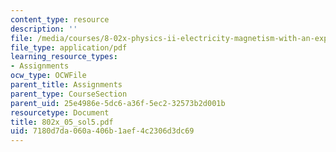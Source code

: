 ```yaml
---
content_type: resource
description: ''
file: /media/courses/8-02x-physics-ii-electricity-magnetism-with-an-experimental-focus-spring-2005/7180d7da060a406b1aef4c2306d3dc69_802x_05_sol5.pdf
file_type: application/pdf
learning_resource_types:
- Assignments
ocw_type: OCWFile
parent_title: Assignments
parent_type: CourseSection
parent_uid: 25e4986e-5dc6-a36f-5ec2-32573b2d001b
resourcetype: Document
title: 802x_05_sol5.pdf
uid: 7180d7da-060a-406b-1aef-4c2306d3dc69
---
```

